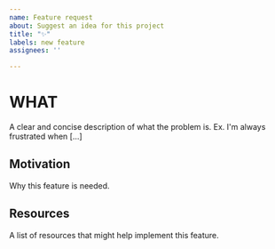 ```yaml
---
name: Feature request
about: Suggest an idea for this project
title: "✨"
labels: new feature
assignees: ''

---
```


# WHAT
A clear and concise description of what the problem is. Ex. I'm always frustrated when [...]

## Motivation
Why this feature is needed.

## Resources
A list of resources that might help implement this feature.
